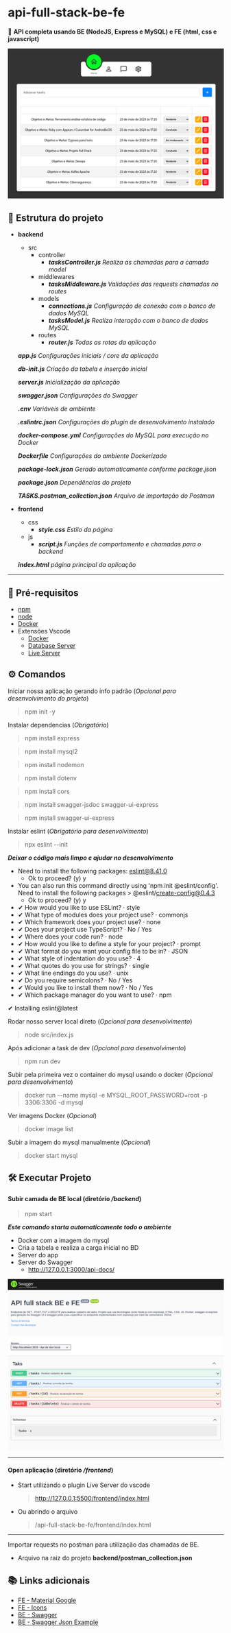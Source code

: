 # api-full-stack-be-fe

🎯 **API completa usando BE (NodeJS, Express e MySQL) e FE (html, css e javascript)**

![app.png](frontend/app.png)

## 📁 Estrutura do projeto

- **backend**
    - src
        - controller
            * ***tasksController.js***  *Realiza as chamadas para a camada model*
        - middlewares
            * ***tasksMiddleware.js*** *Validações das requests chamadas no routes*
        - models
            * ***connections.js*** *Configuração de conexão com o banco de dados MySQL*
            * ***tasksModel.js*** *Realiza interação com o banco de dados MySQL*
        - routes
            * ***router.js*** *Todas as rotas da aplicação*
    
    ***app.js*** *Configurações iniciais / core da aplicação*
    
    ***db-init.js*** *Criação da tabela e inserção inicial*
    
    ***server.js*** *Inicialização da aplicação*
    
    ***swagger.json*** *Configurações do Swagger*
    
    ***.env*** *Variáveis de ambiente*
    
    ***.eslintrc.json*** *Configurações do plugin de desenvolvimento instalado*
    
    ***docker-compose.yml*** *Configurações do MySQL para execução no Docker*
    
    ***Dockerfile*** *Configurações do ambiente Dockerizado*
    
    ***package-lock.json*** *Gerado automaticamente conforme package.json*
    
    ***package.json*** *Dependências do projeto*
    
    ***TASKS.postman_collection.json*** *Arquivo de importação do Postman*

- **frontend**
    - css
        * ***style.css*** *Estilo da página*
    - js
        * ***script.js*** *Funções de comportamento e chamadas para o backend*

    ***index.html*** *página principal da aplicação*

----


## 🔨 Pré-requisitos

-   [npm](https://docs.npmjs.com/downloading-and-installing-node-js-and-npm)
-   [node](https://nodejs.org/en/download)
-   [Docker](https://docs.docker.com/engine/)
-   Extensões Vscode
    -   [Docker](https://marketplace.visualstudio.com/items?itemName=ms-azuretools.vscode-docker)
    -   [Database Server](https://marketplace.visualstudio.com/items?itemName=cweijan.vscode-database-client2)
    -   [Live Server](https://github.com/ritwickdey/vscode-live-server-plus-plus)

## ⚙ Comandos

Iniciar nossa aplicação gerando info padrão (_Opcional para desenvolvimento do projeto_)

> npm init -y

Instalar dependencias (_Obrigatório_)

> npm install express

> npm install mysql2

> npm install nodemon

> npm install dotenv

> npm install cors

> npm install swagger-jsdoc swagger-ui-express

> npm install swagger-ui-express

Instalar eslint (_Obrigatório para desenvolvimento_)

> npx eslint --init

**_Deixar o código mais limpo e ajudar no desenvolvimento_**

-   Need to install the following packages: eslint@8.41.0
    -   Ok to proceed? (y) y
-   You can also run this command directly using 'npm init @eslint/config'. Need to install the following packages > @eslint/create-config@0.4.3
    -   Ok to proceed? (y) y
-   ✔ How would you like to use ESLint? · style
-   ✔ What type of modules does your project use? · commonjs
-   ✔ Which framework does your project use? · none
-   ✔ Does your project use TypeScript? · No / Yes
-   ✔ Where does your code run? · node
-   ✔ How would you like to define a style for your project? · prompt
-   ✔ What format do you want your config file to be in? · JSON
-   ✔ What style of indentation do you use? · 4
-   ✔ What quotes do you use for strings? · single
-   ✔ What line endings do you use? · unix
-   ✔ Do you require semicolons? · No / Yes
-   ✔ Would you like to install them now? · No / Yes
-   ✔ Which package manager do you want to use? · npm

✔ Installing eslint@latest

Rodar nosso server local direto (_Opcional para desenvolvimento_)

> node src/index.js

Após adicionar a task de dev (_Opcional para desenvolvimento_)

> npm run dev

Subir pela primeira vez o container do mysql usando o docker (_Opcional para desenvolvimento_)

> docker run --name mysql -e MYSQL_ROOT_PASSWORD=root -p 3306:3306 -d mysql

Ver imagens Docker (_Opcional_)

> docker image list

Subir a imagem do mysql manualmente (_Opcional_)

> docker start mysql



## 🛠️ Executar Projeto

#### Subir camada de BE local (diretório _/backend_)

> npm start

**_Este comando starta automaticamente todo o ambiente_**

-   Docker com a imagem do mysql
-   Cria a tabela e realiza a carga inicial no BD
-   Server do app
-   Server do Swagger
    -   http://127.0.0.1:3000/api-docs/

![swagger.png](backend//swagger.png)

---

#### **Open aplicação (diretório _/frontend_)**

-   Start utilizando o plugin Live Server do vscode
    > http://127.0.0.1:5500/frontend/index.html
-   Ou abrindo o arquivo
    > /api-full-stack-be-fe/frontend/index.html

---

Importar requests no postman para utilização das chamadas de BE.

-   Arquivo na raiz do projeto **backend/postman_collection.json**

## 📚 Links adicionais

-   [FE - Material Google](https://fonts.google.com/icons)
-   [FE - Icons](https://ionic.io/ionicons)
-   [BE - Swagger](https://swagger.io/specification/)
-   [BE - Swagger Json Example](https://petstore.swagger.io/v2/swagger.json)

